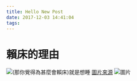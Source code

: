 ```yaml
---
title: Hello New Post
date: 2017-12-03 14:41:04
tags:
---
```

# 賴床的理由
![(那你覺得為甚麼會賴床)就是想睡](http://i.imgur.com/5AsnVpF.jpg)
[圖片來源](http://bit.ly/2ibg41i)
![圖片](/blog/img/Y70Slux.jpg)